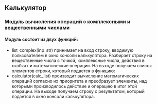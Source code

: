 ## Калькулятор
### Модуль вычисления операций с комплексными и вещественными числами
#### Модуль состоит из двух функций:
- list_complex(inp_str) принимает на вход строку, вводимую пользователем в окно консоли калькулятора.
Разбирает строку на вещественные числа с точкой, комплексные числа, действия в скобках и математические операции.
На выходе получаем список элементов строки, 
который подается в функцию:
- calculator(calc_list) производит вычисление математических операций согласно их приоритета 
и преобразует элементы, над которыми производилось действие и операцию в итог этой операции. 
На выходе получаем строку с результатом, который подается в окно консоли калькулятора.
